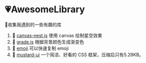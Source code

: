 # 💗AwesomeLibrary
🍃收集我遇到的一些有趣的库

1. 🍈 [canvas-nest.js](https://github.com/hustcc/canvas-nest.js) 使用 canvas 绘制星空效果
2. 🍎 [grade.js](https://github.com/benhowdle89/grade) 根据背景颜色生成渐变色
3. 🐻 [emoji](https://emojipedia.org/) 可以快速复制 emoji
4. 🐸 [mustard-ui](https://mustard-ui.com/) 一个简洁、好看的 CSS 框架，压缩后只有5.28KB。
